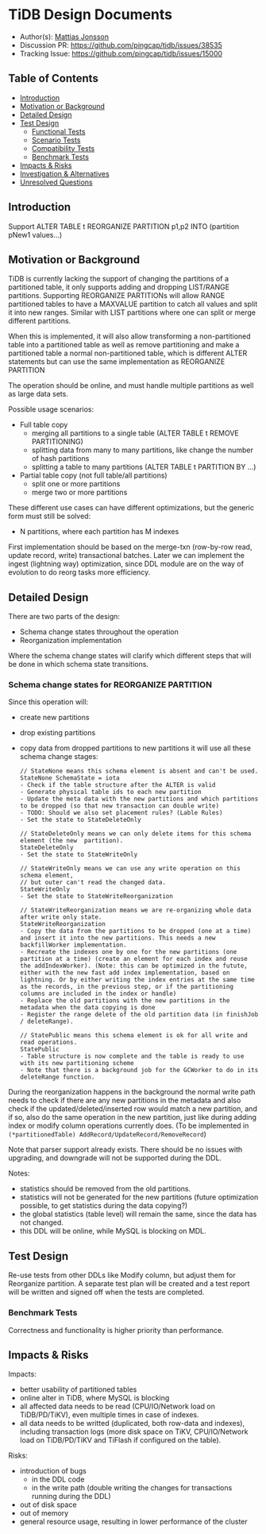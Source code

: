 # TiDB Design Documents

- Author(s): [Mattias Jonsson](http://github.com/mjonss)
- Discussion PR: https://github.com/pingcap/tidb/issues/38535
- Tracking Issue: https://github.com/pingcap/tidb/issues/15000

## Table of Contents

* [Introduction](#introduction)
* [Motivation or Background](#motivation-or-background)
* [Detailed Design](#detailed-design)
* [Test Design](#test-design)
    * [Functional Tests](#functional-tests)
    * [Scenario Tests](#scenario-tests)
    * [Compatibility Tests](#compatibility-tests)
    * [Benchmark Tests](#benchmark-tests)
* [Impacts & Risks](#impacts--risks)
* [Investigation & Alternatives](#investigation--alternatives)
* [Unresolved Questions](#unresolved-questions)

## Introduction

Support ALTER TABLE t REORGANIZE PARTITION p1,p2 INTO (partition pNew1 values...)

## Motivation or Background

TiDB is currently lacking the support of changing the partitions of a partitioned table, it only supports adding and dropping LIST/RANGE partitions.
Supporting REORGANIZE PARTITIONs will allow RANGE partitioned tables to have a MAXVALUE partition to catch all values and split it into new ranges. Similar with LIST partitions where one can split or merge different partitions.

When this is implemented, it will also allow transforming a non-partitioned table into a partitioned table as well as remove partitioning and make a partitioned table a normal non-partitioned table, which is different ALTER statements but can use the same implementation as REORGANIZE PARTITION

The operation should be online, and must handle multiple partitions as well as large data sets.

Possible usage scenarios:
- Full table copy
  - merging all partitions to a single table (ALTER TABLE t REMOVE PARTITIONING)
  - splitting data from many to many partitions, like change the number of hash partitions
  - splitting a table to many partitions (ALTER TABLE t PARTITION BY ...)
- Partial table copy (not full table/all partitions)
  - split one or more partitions
  - merge two or more partitions

These different use cases can have different optimizations, but the generic form must still be solved:
- N partitions, where each partition has M indexes

First implementation should be based on the merge-txn (row-by-row read, update record, write) transactional batches.
Later we can implement the ingest (lightning way) optimization, since DDL module are on the way of evolution to do reorg tasks more efficiency.

## Detailed Design

There are two parts of the design:
- Schema change states throughout the operation
- Reorganization implementation

Where the schema change states will clarify which different steps that will be done in which schema state transitions.

### Schema change states for REORGANIZE PARTITION

Since this operation will:
- create new partitions
- drop existing partitions
- copy data from dropped partitions to new partitions
it will use all these schema change stages:

      // StateNone means this schema element is absent and can't be used.
      StateNone SchemaState = iota
      - Check if the table structure after the ALTER is valid
      - Generate physical table ids to each new partition
      - Update the meta data with the new partitions and which partitions to be dropped (so that new transaction can double write)
      - TODO: Should we also set placement rules? (Lable Rules)
      - Set the state to StateDeleteOnly
      
      // StateDeleteOnly means we can only delete items for this schema element (the new  partition).
      StateDeleteOnly
      - Set the state to StateWriteOnly

      // StateWriteOnly means we can use any write operation on this schema element,
      // but outer can't read the changed data.
      StateWriteOnly
      - Set the state to StateWriteReorganization
      
      // StateWriteReorganization means we are re-organizing whole data after write only state.
      StateWriteReorganization
      - Copy the data from the partitions to be dropped (one at a time) and insert it into the new partitions. This needs a new backfillWorker implementation.
      - Recreate the indexes one by one for the new partitions (one partition at a time) (create an element for each index and reuse the addIndexWorker). (Note: this can be optimized in the futute, either with the new fast add index implementation, based on lightning. Or by either writing the index entries at the same time as the records, in the previous step, or if the partitioning columns are included in the index or handle)
      - Replace the old partitions with the new partitions in the metadata when the data copying is done
      - Register the range delete of the old partition data (in finishJob / deleteRange).
      
      // StatePublic means this schema element is ok for all write and read operations.
      StatePublic
      - Table structure is now complete and the table is ready to use with its new partitioning scheme
      - Note that there is a background job for the GCWorker to do in its deleteRange function.

During the reorganization happens in the background the normal write path needs to check if there are any new partitions in the metadata and also check if the updated/deleted/inserted row would match a new partition, and if so, also do the same operation in the new partition, just like during adding index or modify column operations currently does. (To be implemented in `(*partitionedTable) AddRecord/UpdateRecord/RemoveRecord`)

Note that parser support already exists.
There should be no issues with upgrading, and downgrade will not be supported during the DDL.

Notes:
- statistics should be removed from the old partitions.
- statistics will not be generated for the new partitions (future optimization possible, to get statistics during the data copying?)
- the global statistics (table level) will remain the same, since the data has not changed.
- this DDL will be online, while MySQL is blocking on MDL.

## Test Design

Re-use tests from other DDLs like Modify column, but adjust them for Reorganize partition.
A separate test plan will be created and a test report will be written and signed off when the tests are completed.


### Benchmark Tests

Correctness and functionality is higher priority than performance.

## Impacts & Risks

Impacts:
- better usability of partitioned tables
- online alter in TiDB, where MySQL is blocking
- all affected data needs to be read (CPU/IO/Network load on TiDB/PD/TiKV), even multiple times in case of indexes.
- all data needs to be writted (duplicated, both row-data and indexes), including transaction logs (more disk space on TiKV, CPU/IO/Network load on TiDB/PD/TiKV and TiFlash if configured on the table).

Risks:
- introduction of bugs
  - in the DDL code
  - in the write path (double writing the changes for transactions running during the DDL)
- out of disk space
- out of memory
- general resource usage, resulting in lower performance of the cluster
